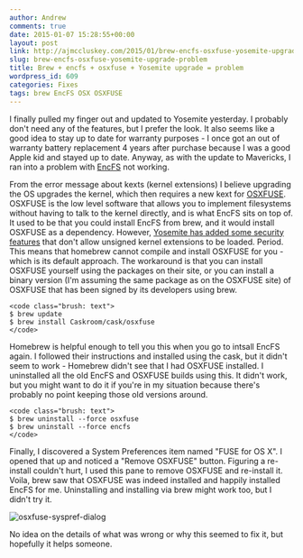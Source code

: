 ```yaml
---
author: Andrew
comments: true
date: 2015-01-07 15:28:55+00:00
layout: post
link: http://ajmccluskey.com/2015/01/brew-encfs-osxfuse-yosemite-upgrade-problem/
slug: brew-encfs-osxfuse-yosemite-upgrade-problem
title: Brew + encfs + osxfuse + Yosemite upgrade = problem
wordpress_id: 609
categories: Fixes
tags: brew EncFS OSX OSXFUSE
---
```


I finally pulled my finger out and updated to Yosemite yesterday. I probably don't need any of the features, but I prefer the look. It also seems like a good idea to stay up to date for warranty purposes - I once got an out of warranty battery replacement 4 years after purchase because I was a good Apple kid and stayed up to date. Anyway, as with the update to Mavericks, I ran into a problem with [EncFS](https://vgough.github.io/encfs/) not working.

<!-- more -->

From the error message about kexts (kernel extensions) I believe upgrading the OS upgrades the kernel, which then requires a new kext for [OSXFUSE](http://osxfuse.github.io). OSXFUSE is the low level software that allows you to implement filesystems without having to talk to the kernel directly, and is what EncFS sits on top of. It used to be that you could install EncFS from brew, and it would install OSXFUSE as a dependency. However, [Yosemite has added some security features](https://github.com/Homebrew/homebrew/issues/31164) that don't allow unsigned kernel extensions to be loaded. Period. This means that homebrew cannot compile and install OSXFUSE for you - which is its default approach. The workaround is that you can install OSXFUSE yourself using the packages on their site, or you can install a binary version (I'm assuming the same package as on the OSXFUSE site) of OSXFUSE that has been signed by its developers using brew.


    
    <code class="brush: text">
    $ brew update
    $ brew install Caskroom/cask/osxfuse
    </code>



Homebrew is helpful enough to tell you this when you go to intsall EncFS again. I followed their instructions and installed using the cask, but it didn't seem to work - Homebrew didn't see that I had OSXFUSE installed. I uninstalled all the old EncFS and OSXFUSE builds using this. It didn't work, but you might want to do it if you're in my situation because there's probably no point keeping those old versions around.


    
    <code class="brush: text">
    $ brew uninstall --force osxfuse
    $ brew uninstall --force encfs
    </code>



Finally, I discovered a System Preferences item named "FUSE for OS X". I opened that up and noticed a "Remove OSXFUSE" button. Figuring a re-install couldn't hurt, I used this pane to remove OSXFUSE and re-install it. Voila, brew saw that OSXFUSE was indeed installed and happily installed EncFS for me. Uninstalling and installing via brew might work too, but I didn't try it.

![osxfuse-syspref-dialog](http://ajmccluskey.com/wp-content/uploads/2015/01/osxfuse-syspref-dialog.png)

No idea on the details of what was wrong or why this seemed to fix it, but hopefully it helps someone.
